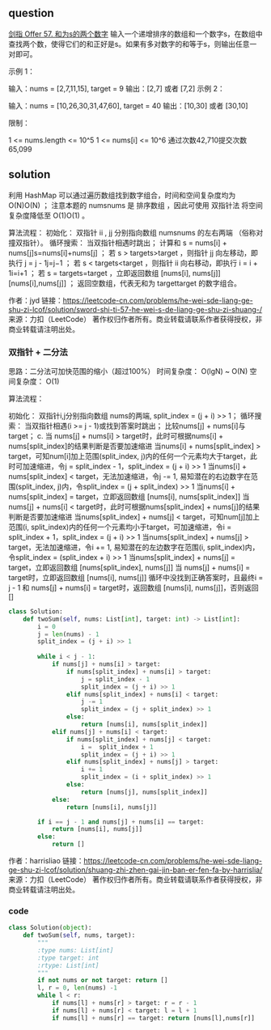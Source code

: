 ## question

[剑指 Offer 57. 和为s的两个数字](https://leetcode-cn.com/problems/he-wei-sde-liang-ge-shu-zi-lcof/)
输入一个递增排序的数组和一个数字s，在数组中查找两个数，使得它们的和正好是s。如果有多对数字的和等于s，则输出任意一对即可。

 

示例 1：

输入：nums = [2,7,11,15], target = 9
输出：[2,7] 或者 [7,2]
示例 2：

输入：nums = [10,26,30,31,47,60], target = 40
输出：[10,30] 或者 [30,10]
 

限制：

1 <= nums.length <= 10^5
1 <= nums[i] <= 10^6
通过次数42,710提交次数65,099

## solution
利用 HashMap 可以通过遍历数组找到数字组合，时间和空间复杂度均为 O(N)O(N) ；
注意本题的 numsnums 是 排序数组 ，因此可使用 双指针法 将空间复杂度降低至 O(1)O(1) 。

算法流程：
初始化： 双指针 ii , jj 分别指向数组 numsnums 的左右两端 （俗称对撞双指针）。
循环搜索： 当双指针相遇时跳出；
计算和 s = nums[i] + nums[j]s=nums[i]+nums[j] ；
若 s > targets>target ，则指针 jj 向左移动，即执行 j = j - 1j=j−1 ；
若 s < targets<target ，则指针 ii 向右移动，即执行 i = i + 1i=i+1 ；
若 s = targets=target ，立即返回数组 [nums[i], nums[j]][nums[i],nums[j]] ；
返回空数组，代表无和为 targettarget 的数字组合。

作者：jyd
链接：https://leetcode-cn.com/problems/he-wei-sde-liang-ge-shu-zi-lcof/solution/sword-shi-ti-57-he-wei-s-de-liang-ge-shu-zi-shuang-/
来源：力扣（LeetCode）
著作权归作者所有。商业转载请联系作者获得授权，非商业转载请注明出处。
### 双指针 + 二分法 
思路：二分法可加快范围的缩小（超过100%）
时间复杂度： O(lgN) ~ O(N)
空间复杂度： O(1)

算法流程：

初始化： 双指针i,j分别指向数组 nums的两端, split_index = (j + i) >> 1；
循环搜索： 当双指针相遇(i >= j - 1)或找到答案时跳出；
比较nums[j] + nums[i]与target；
c. 当 nums[j] + nums[i] > target时，此时可根据nums[i] + nums[split_index]的结果判断是否要加速缩进
当nums[i] + nums[split_index] > target，可知num[i]加上范围(split_index, j)内的任何一个元素均大于target，此时可加速缩进，令j = split_index - 1，split_index = (j + i) >> 1
当nums[i] + nums[split_index] < target，无法加速缩进，令j -= 1, 易知潜在的右边数字在范围(split_index, j)内，令split_index = (j + split_index) >> 1
当nums[i] + nums[split_index] = target，立即返回数组 [nums[i], nums[split_index]]
当 nums[j] + nums[i] < target时，此时可根据nums[split_index] + nums[j]的结果判断是否要加速缩进
当nums[split_index] + nums[j] < target，可知num[j]加上范围(i, split_index)内的任何一个元素均小于target，可加速缩进，令i = split_index + 1，split_index = (j + i) >> 1
当nums[split_index] + nums[j] > target，无法加速缩进，令i += 1, 易知潜在的左边数字在范围(i, split_index)内，令split_index = (split_index + i) >> 1
当nums[split_index] + nums[j] = target，立即返回数组 [nums[split_index], nums[j]]
当 nums[j] + nums[i] = target时，立即返回数组 [nums[i], nums[j]]
循环中没找到正确答案时，且最终i = j - 1 和 nums[j] + nums[i] = target时，返回数组 [nums[i], nums[j]]，否则返回[]


```python
class Solution:
    def twoSum(self, nums: List[int], target: int) -> List[int]:
        i = 0
        j = len(nums) - 1
        split_index = (j + i) >> 1
        
        while i < j - 1:
            if nums[j] + nums[i] > target:            
                if nums[split_index] + nums[i] > target:
                    j = split_index - 1
                    split_index = (j + i) >> 1
                elif nums[split_index] + nums[i] < target:
                    j -= 1
                    split_index = (j + split_index) >> 1
                else:
                    return [nums[i], nums[split_index]]
            elif nums[j] + nums[i] < target:   
                if nums[split_index] + nums[j] < target:
                    i =  split_index + 1
                    split_index = (j + i) >> 1   
                elif nums[split_index] + nums[j] > target:
                    i += 1
                    split_index = (i + split_index) >> 1
                else:
                    return [nums[j], nums[split_index]]
            else:
                return [nums[i], nums[j]]

        if i == j - 1 and nums[j] + nums[i] == target:
            return [nums[i], nums[j]]
        else:
            return []
```
作者：harrisliao
链接：https://leetcode-cn.com/problems/he-wei-sde-liang-ge-shu-zi-lcof/solution/shuang-zhi-zhen-gai-jin-ban-er-fen-fa-by-harrislia/
来源：力扣（LeetCode）
著作权归作者所有。商业转载请联系作者获得授权，非商业转载请注明出处。
### code 

```py
class Solution(object):
    def twoSum(self, nums, target):
        """
        :type nums: List[int]
        :type target: int
        :rtype: List[int]
        """
        if not nums or not target: return []
        l, r = 0, len(nums) -1
        while l < r:
            if nums[l] + nums[r] > target: r = r - 1
            if nums[l] + nums[r] < target: l = l + 1
            if nums[l] + nums[r] == target: return [nums[l],nums[r]] 
```